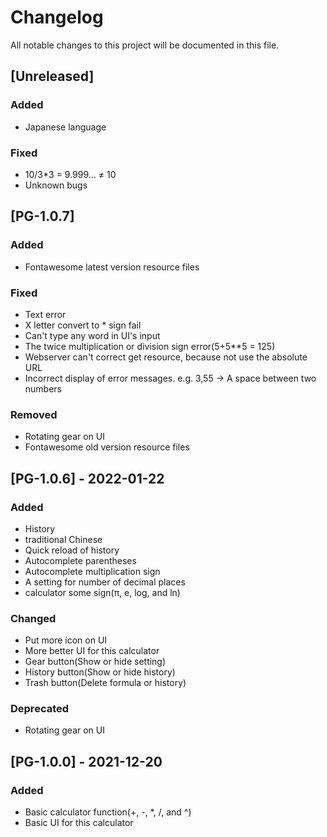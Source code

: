 # Changelog
All notable changes to this project will be documented in this file.

## [Unreleased]
### Added
- Japanese language
### Fixed
- 10/3*3 = 9.999... &ne; 10
- Unknown bugs

## [PG-1.0.7]
### Added
- Fontawesome latest version resource files
### Fixed
- Text error
- X letter convert to * sign fail
- Can't type any word in UI's input
- The twice multiplication or division sign error(5+5**5 = 125)
- Webserver can't correct get resource, because not use the absolute URL
- Incorrect display of error messages. e.g. 3,55 &rarr; A space between two numbers
### Removed
- Rotating gear on UI
- Fontawesome old version resource files

## [PG-1.0.6] - 2022-01-22
### Added
- History
- traditional Chinese
- Quick reload of history
- Autocomplete parentheses
- Autocomplete multiplication sign
- A setting for number of decimal places
- calculator some sign(&#960;, e, log, and ln)
### Changed
- Put more icon on UI
- More better UI for this calculator
- Gear button(Show or hide setting)
- History button(Show or hide history)
- Trash button(Delete formula or history)
### Deprecated
- Rotating gear on UI

## [PG-1.0.0] - 2021-12-20
### Added
- Basic calculator function(+, -, *, /, and ^)
- Basic UI for this calculator
